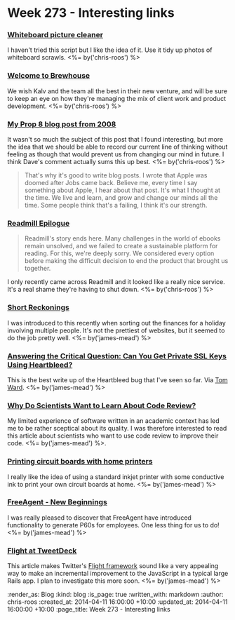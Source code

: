 Week 273 - Interesting links
============================

### [Whiteboard picture cleaner](https://gist.github.com/lelandbatey/8677901)

I haven't tried this script but I like the idea of it. Use it tidy up photos of whiteboard scrawls. <%= by('chris-roos') %>


### [Welcome to Brewhouse](http://brewhouse.io/2014/04/04/welcome-to-brewhouse.html)

We wish Kalv and the team all the best in their new venture, and will be sure to keep an eye on how they're managing the mix of client work and product development. <%= by('chris-roos') %>


### [My Prop 8 blog post from 2008](http://scripting.com/2014/04/05/myProp8BlogPostFrom2008.html)

It wasn't so much the subject of this post that I found interesting, but more the idea that we should be able to record our current line of thinking without feeling as though that would prevent us from changing our mind in future. I think Dave's comment actually sums this up best.  <%= by('chris-roos') %>

> That's why it's good to write blog posts. I wrote that Apple was doomed after Jobs came back. Believe me, every time I say something about Apple, I hear about that post. It's what I thought at the time. We live and learn, and grow and change our minds all the time. Some people think that's a failing, I think it's our strength.


### [Readmill Epilogue](https://readmill.com/epilogue)

> Readmill's story ends here. Many challenges in the world of ebooks remain unsolved, and we failed to create a sustainable platform for reading. For this, we're deeply sorry. We considered every option before making the difficult decision to end the product that brought us together.

I only recently came across Readmill and it looked like a really nice service. It's a real shame they're having to shut down. <%= by('chris-roos') %>


### [Short Reckonings](http://www.shortreckonings.com/)

I was introduced to this recently when sorting out the finances for a holiday involving multiple people. It's not the prettiest of websites, but it seemed to do the job pretty well. <%= by('james-mead') %>


### [Answering the Critical Question: Can You Get Private SSL Keys Using Heartbleed?](http://blog.cloudflare.com/answering-the-critical-question-can-you-get-private-ssl-keys-using-heartbleed)

This is the best write up of the Heartbleed bug that I've seen so far. Via [Tom Ward](https://twitter.com/tomafro). <%= by('james-mead') %>


### [Why Do Scientists Want to Learn About Code Review?](http://mozillascience.org/why-do-scientists-want-to-learn-about-code-review/)

My limited experience of software written in an academic context has led me to be rather sceptical about its quality. I was therefore interested to read this article about scientists who want to use code review to improve their code. <%= by('james-mead') %>.


### [Printing circuit boards with home printers](https://www.kickstarter.com/projects/1597902824/agic-print-printing-circuit-boards-with-home-print)

I really like the idea of using a standard inkjet printer with some conductive ink to print your own circuit boards at home. <%= by('james-mead') %>


### [FreeAgent - New Beginnings](http://www.freeagent.com/central/new-beginnings)

I was really pleased to discover that FreeAgent have introduced functionality to generate P60s for employees. One less thing for us to do! <%= by('james-mead') %>


### [Flight at TweetDeck](http://simplebutgood.net/flight-at-tweetdeck/)

This article makes Twitter's [Flight framework](http://twitter.github.io/flight/) sound like a very appealing way to make an incremental improvement to the JavaScript in a typical large Rails app. I plan to investigate this more soon. <%= by('james-mead') %>


:render_as: Blog
:kind: blog
:is_page: true
:written_with: markdown
:author: chris-roos
:created_at: 2014-04-11 16:00:00 +10:00
:updated_at: 2014-04-11 16:00:00 +10:00
:page_title: Week 273 - Interesting links
